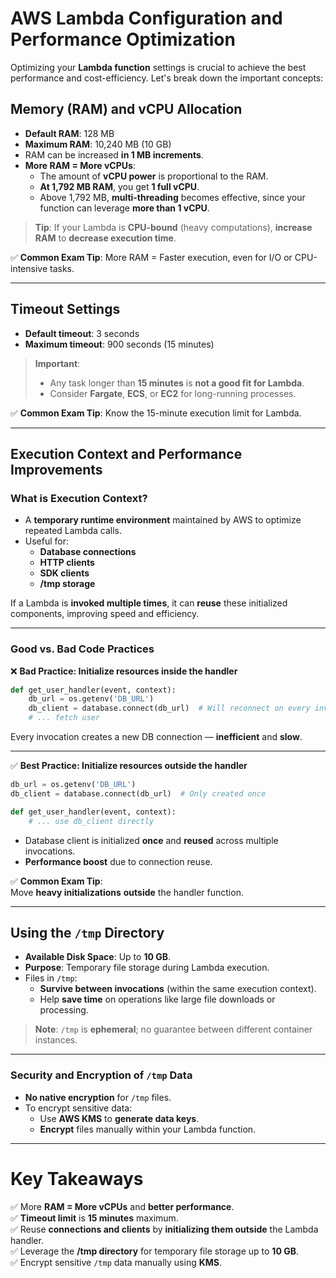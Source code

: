 # **AWS Lambda Configuration and Performance Optimization**

Optimizing your **Lambda function** settings is crucial to achieve the best performance and cost-efficiency. Let's break down the important concepts:

## **Memory (RAM) and vCPU Allocation**

- **Default RAM**: 128 MB
- **Maximum RAM**: 10,240 MB (10 GB)
- RAM can be increased **in 1 MB increments**.
- **More RAM = More vCPUs**:
  - The amount of **vCPU power** is proportional to the RAM.
  - **At 1,792 MB RAM**, you get **1 full vCPU**.
  - Above 1,792 MB, **multi-threading** becomes effective, since your function can leverage **more than 1 vCPU**.

> **Tip**: If your Lambda is **CPU-bound** (heavy computations), **increase RAM** to **decrease execution time**.

✅ **Common Exam Tip**: More RAM = Faster execution, even for I/O or CPU-intensive tasks.

---

## **Timeout Settings**

- **Default timeout**: 3 seconds
- **Maximum timeout**: 900 seconds (15 minutes)

> **Important**:  
> - Any task longer than **15 minutes** is **not a good fit for Lambda**.
> - Consider **Fargate**, **ECS**, or **EC2** for long-running processes.

✅ **Common Exam Tip**: Know the 15-minute execution limit for Lambda.

---

## **Execution Context and Performance Improvements**

### **What is Execution Context?**
- A **temporary runtime environment** maintained by AWS to optimize repeated Lambda calls.
- Useful for:
  - **Database connections**
  - **HTTP clients**
  - **SDK clients**
  - **/tmp storage**

If a Lambda is **invoked multiple times**, it can **reuse** these initialized components, improving speed and efficiency.

---

### **Good vs. Bad Code Practices**

❌ **Bad Practice: Initialize resources inside the handler**

```python
def get_user_handler(event, context):
    db_url = os.getenv('DB_URL')
    db_client = database.connect(db_url)  # Will reconnect on every invocation
    # ... fetch user
```

Every invocation creates a new DB connection — **inefficient** and **slow**.

---

✅ **Best Practice: Initialize resources outside the handler**

```python
db_url = os.getenv('DB_URL')
db_client = database.connect(db_url)  # Only created once

def get_user_handler(event, context):
    # ... use db_client directly
```

- Database client is initialized **once** and **reused** across multiple invocations.
- **Performance boost** due to connection reuse.

✅ **Common Exam Tip**:  
Move **heavy initializations** **outside** the handler function.

---

## **Using the `/tmp` Directory**

- **Available Disk Space**: Up to **10 GB**.
- **Purpose**: Temporary file storage during Lambda execution.
- Files in `/tmp`:
  - **Survive between invocations** (within the same execution context).
  - Help **save time** on operations like large file downloads or processing.
  
> **Note**: `/tmp` is **ephemeral**; no guarantee between different container instances.

---

### **Security and Encryption of `/tmp` Data**

- **No native encryption** for `/tmp` files.
- To encrypt sensitive data:
  - Use **AWS KMS** to **generate data keys**.
  - **Encrypt** files manually within your Lambda function.

---

# **Key Takeaways**

✅ More **RAM = More vCPUs** and **better performance**.  
✅ **Timeout limit** is **15 minutes** maximum.  
✅ Reuse **connections and clients** by **initializing them outside** the Lambda handler.  
✅ Leverage the **/tmp directory** for temporary file storage up to **10 GB**.  
✅ Encrypt sensitive `/tmp` data manually using **KMS**.

